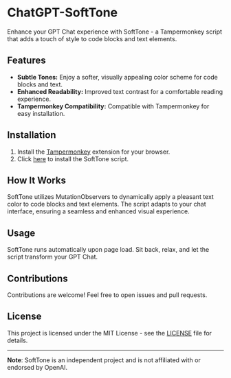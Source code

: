 # ChatGPT-SoftTone
Enhance your GPT Chat experience with SoftTone - a Tampermonkey script that adds a touch of style to code blocks and text elements.

## Features

- **Subtle Tones:** Enjoy a softer, visually appealing color scheme for code blocks and text.
- **Enhanced Readability:** Improved text contrast for a comfortable reading experience.
- **Tampermonkey Compatibility:** Compatible with Tampermonkey for easy installation.

## Installation

1. Install the [Tampermonkey](https://tampermonkey.net/) extension for your browser.
2. Click [here](https://link-to-raw-script.js) to install the SoftTone script.

## How It Works

SoftTone utilizes MutationObservers to dynamically apply a pleasant text color to code blocks and text elements. The script adapts to your chat interface, ensuring a seamless and enhanced visual experience.

## Usage

SoftTone runs automatically upon page load. Sit back, relax, and let the script transform your GPT Chat.

## Contributions

Contributions are welcome! Feel free to open issues and pull requests.

## License

This project is licensed under the MIT License - see the [LICENSE](LICENSE) file for details.

---

**Note**: SoftTone is an independent project and is not affiliated with or endorsed by OpenAI.
